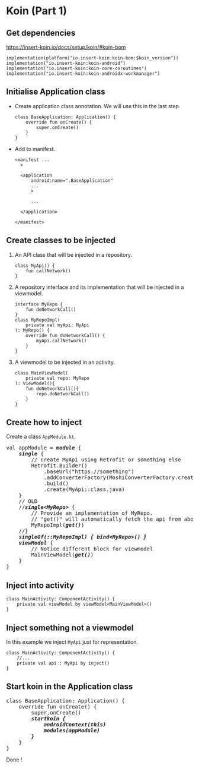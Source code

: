 # Koin (Part 1)

## Get dependencies
https://insert-koin.io/docs/setup/koin/#koin-bom  
```
implementation(platform("io.insert-koin:koin-bom:$koin_version"))
implementation("io.insert-koin:koin-android")
implementation("io.insert-koin:koin-core-coroutines")
implementation("io.insert-koin:koin-androidx-workmanager")
```

## Initialise Application class
- Create application class annotation. We will use this in the last step.
  ```
  class BaseApplication: Application() {
      override fun onCreate() {
          super.onCreate()
      }
  }
  ```
- Add to manifest.
  ```
  <manifest ...
    >

    <application
        android:name=".BaseApplication"
        ...
        >

        ...

    </application>

  </manifest>
  ```

## Create classes to be injected

1. An API class that will be injected in a repository.
   ```
   class MyApi() {
       fun callNetwork()
   }
   ```
2. A repository interface and its implementation that will be injected in a viewmodel.
   ```
   interface MyRepo {
       fun doNetworkCall()
   }
   class MyRepoImpl(
       private val myApi: MyApi
   ): MyRepo() {
       override fun doNetworkCall() {
           myApi.callNetwork()
       }
   }
   ```
3. A viewmodel to be injected in an activity.
   ```
   class MainViewModel(
       private val repo: MyRepo
   ): ViewModel(){
       fun doNetworkCall(){
           repo.doNetworkCall()
       }
   }
   ```

## Create how to inject

Create a class `AppModule.kt`.
<pre>
val appModule = <b><i>module</i></b> {
    <b><i>single</i></b> {
        // create MyApi using Retrofit or something else
        Retrofit.Builder()
            .baseUrl("https://something")
            .addConverterFactory(MoshiConverterFactory.create())
            .build()
            .create(MyApi::class.java)
    }
    // OLD
    //<b><i>single&lt;MyRepo&gt;</i></b> {
        // Provide an implementation of MyRepo.
        // "get()" will automatically fetch the api from above "single" block.
        MyRepoImpl(<b><i>get()</i></b>)
    //}
    <b><i>singleOf(::MyRepoImpl) { bind&lt;MyRepo&gt;() }</i></b>
    <b><i>viewModel</i></b> {
        // Notice different block for viewmodel
        MainViewModel(<b><i>get()</i></b>)
    }
}
</pre>

## Inject into activity

```
class MainActivity: ComponentActivity() {
    private val viewModel by viewModel<MainViewModel>()
}
```

## Inject something not a viewmodel

In this example we inject `MyApi` just for representation.
```
class MainActivity: ComponentActivity() {
    //...
    private val api : MyApi by inject()
}
```

## Start koin in the Application class
<pre>
class BaseApplication: Application() {
    override fun onCreate() {
        super.onCreate()
        <b><i>startkoin {
            androidContext(this)
            modules(appModule)
        }</i></b>
    }
}
</pre>

Done !
